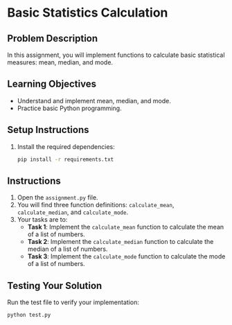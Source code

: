 # Basic Statistics Calculation

## Problem Description

In this assignment, you will implement functions to calculate basic statistical measures: mean, median, and mode.

## Learning Objectives

- Understand and implement mean, median, and mode.
- Practice basic Python programming.

## Setup Instructions

1.  Install the required dependencies:
    ```bash
    pip install -r requirements.txt
    ```

## Instructions

1.  Open the `assignment.py` file.
2.  You will find three function definitions: `calculate_mean`, `calculate_median`, and `calculate_mode`.
3.  Your tasks are to:
    *   **Task 1**: Implement the `calculate_mean` function to calculate the mean of a list of numbers.
    *   **Task 2**: Implement the `calculate_median` function to calculate the median of a list of numbers.
    *   **Task 3**: Implement the `calculate_mode` function to calculate the mode of a list of numbers.

## Testing Your Solution

Run the test file to verify your implementation:

```bash
python test.py
```
